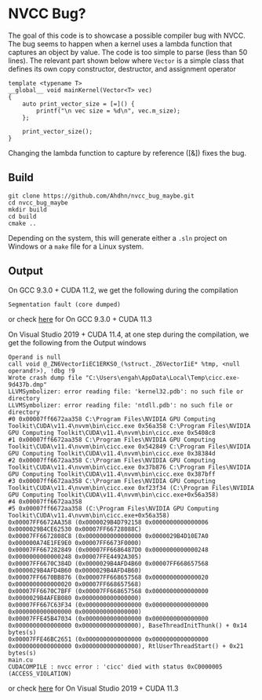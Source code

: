 # NVCC Bug? 
The goal of this code is to showcase a possible compiler bug with NVCC. The bug seems to happen when a kernel uses a lambda function that captures an object by value. The code is too simple to parse (less than 50 lines). The relevant part shown below where `Vector` is a simple class that defines its own copy constructor, destructor, and assignment operator 

```
template <typename T>
__global__ void mainKernel(Vector<T> vec)
{    
    auto print_vector_size = [=]() {
        printf("\n vec size = %d\n", vec.m_size);
    };

    print_vector_size();    
}
```
Changing the lambda function to capture by reference ([&]) fixes the bug. 


## Build 
```
git clone https://github.com/Ahdhn/nvcc_bug_maybe.git
cd nvcc_bug_maybe
mkdir build
cd build 
cmake ..
```
Depending on the system, this will generate either a `.sln` project on Windows or a `make` file for a Linux system. 

## Output
On GCC 9.3.0 + CUDA 11.2, we get the following during the compilation 
```
Segmentation fault (core dumped)
```
or check [here](https://github.com/Ahdhn/nvcc_bug_maybe/runs/3367653261?check_suite_focus=true#step:7:20) for On GCC 9.3.0 + CUDA 11.3

On Visual Studio 2019 + CUDA 11.4, at one step during the compilation, we get the following from the Output windows 
```
Operand is null
call void @_ZN6VectorIiEC1ERKS0_(%struct._Z6VectorIiE* %tmp, <null operand!>), !dbg !9
Wrote crash dump file "C:\Users\engah\AppData\Local\Temp\cicc.exe-9d437b.dmp"
LLVMSymbolizer: error reading file: 'kernel32.pdb': no such file or directory
LLVMSymbolizer: error reading file: 'ntdll.pdb': no such file or directory
#0 0x00007ff6672aa358 C:\Program Files\NVIDIA GPU Computing Toolkit\CUDA\v11.4\nvvm\bin\cicc.exe 0x56a358 C:\Program Files\NVIDIA GPU Computing Toolkit\CUDA\v11.4\nvvm\bin\cicc.exe 0x5408c8
#1 0x00007ff6672aa358 C:\Program Files\NVIDIA GPU Computing Toolkit\CUDA\v11.4\nvvm\bin\cicc.exe 0x542849 C:\Program Files\NVIDIA GPU Computing Toolkit\CUDA\v11.4\nvvm\bin\cicc.exe 0x38384d
#2 0x00007ff6672aa358 C:\Program Files\NVIDIA GPU Computing Toolkit\CUDA\v11.4\nvvm\bin\cicc.exe 0x37b876 C:\Program Files\NVIDIA GPU Computing Toolkit\CUDA\v11.4\nvvm\bin\cicc.exe 0x387bff
#3 0x00007ff6672aa358 C:\Program Files\NVIDIA GPU Computing Toolkit\CUDA\v11.4\nvvm\bin\cicc.exe 0xf23f34 (C:\Program Files\NVIDIA GPU Computing Toolkit\CUDA\v11.4\nvvm\bin\cicc.exe+0x56a358)
#4 0x00007ff6672aa358
#5 0x00007ff6672aa358 (C:\Program Files\NVIDIA GPU Computing Toolkit\CUDA\v11.4\nvvm\bin\cicc.exe+0x56a358)
0x00007FF6672AA358 (0x0000029B4D792158 0x0000000000000006 0x0000029B4CE62530 0x00007FF66728088C)
0x00007FF6672808C8 (0x0000000000000000 0x0000029B4D10E7A0 0x000000A74E1FE9E0 0x00007FF6673F0000)
0x00007FF667282849 (0x00007FF6686487D0 0x0000000000000248 0x0000000000000248 0x00007FFE4492A305)
0x00007FF6670C384D (0x0000029B4AFD4B60 0x00007FF668657568 0x0000029B4AFD4B60 0x0000029B4AFD4B60)
0x00007FF6670BB876 (0x00007FF668657568 0x0000000000000020 0x0000000000000020 0x00007FF668657568)
0x00007FF6670C7BFF (0x00007FF668657568 0x0000000000000000 0x0000029B4AFEB080 0x0000000000000000)
0x00007FF667C63F34 (0x0000000000000000 0x0000000000000000 0x0000000000000000 0x0000000000000000)
0x00007FFE45B47034 (0x0000000000000000 0x0000000000000000 0x0000000000000000 0x0000000000000000), BaseThreadInitThunk() + 0x14 bytes(s)
0x00007FFE46BC2651 (0x0000000000000000 0x0000000000000000 0x0000000000000000 0x0000000000000000), RtlUserThreadStart() + 0x21 bytes(s)
main.cu
CUDACOMPILE : nvcc error : 'cicc' died with status 0xC0000005 (ACCESS_VIOLATION)
```
or check [here](https://github.com/Ahdhn/nvcc_bug_maybe/runs/3367653262?check_suite_focus=true#step:7:24) for On Visual Studio 2019 + CUDA 11.3
